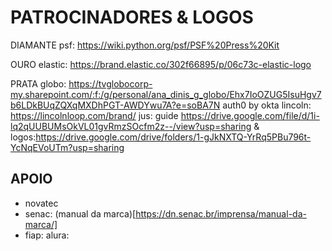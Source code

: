 # PATROCINADORES & LOGOS

DIAMANTE
psf: https://wiki.python.org/psf/PSF%20Press%20Kit

OURO
elastic: https://brand.elastic.co/302f66895/p/06c73c-elastic-logo

PRATA 
globo: https://tvglobocorp-my.sharepoint.com/:f:/g/personal/ana_dinis_g_globo/Ehx7IoOZUG5IsuHgv7b6LDkBUqZQXqMXDhPGT-AWDYwu7A?e=soBA7N
auth0 by okta
lincoln: https://lincolnloop.com/brand/
jus: guide https://drive.google.com/file/d/1i-lq2qUUBUMsOkVL01gvRmzSOcfm2z--/view?usp=sharing & logos:https://drive.google.com/drive/folders/1-gJkNXTQ-YrRq5PBu796t-YcNqEVoUTm?usp=sharing


## APOIO
- novatec
- senac: (manual da marca)[https://dn.senac.br/imprensa/manual-da-marca/]
- fiap: 
alura:
